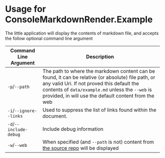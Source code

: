 # Usage for ConsoleMarkdownRender.Example

The little application will display the contents of markdown file, and accepts the follow optional command line argument

| Command Line Argument | Description |
| - | - |
| `-p`/`--path` | The path to where the markdown content can be found, it can be relative (or absolute) file path, or any valid Uri. If not proved this default the contents of `data/example.md` unless the `--web` is provided, in will use the default content from the web |
| `-i`/`--ignore--links` | Used to suppress the list of links found within the document. |
| `-d`/`--include-debug` | Include debug information |
| `-w`/`--web` | When specified (and `--path` is not) content from [the source repo](https://github.com/boxofyellow/ConsoleMarkdownRenderer) will be displayed |

